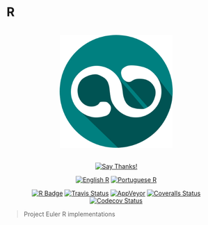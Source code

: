 # R

<div align="center">
<br>
<img src="../../../logo/logo.png" width=260 height=260/>
<br>
<br>

[![Say Thanks!](https://img.shields.io/badge/Say%20Thanks-!-1EAEDB.svg?longCache=true&style=for-the-badge)](https://saythanks.io/to/Fazendaaa)

[![English R](https://img.shields.io/badge/Language-EN-blue.svg?longCache=true&style=for-the-badge)](./R.md)
[![Portuguese R](https://img.shields.io/badge/Linguagem-PT-green.svg?longCache=true&style=for-the-badge)](./R.PT.md)

[![R Badge](https://img.shields.io/badge/R-0/627-5e35b1.svg?longCache=true&style=flat-square)](../../../src/r/)
[![Travis Status](https://img.shields.io/travis/Fazendaaa/project-euler.svg?style=flat-square)](https://travis-ci.org/Fazendaaa/project-euler)
[![AppVeyor](https://img.shields.io/appveyor/ci/Fazendaaa/project-euler.svg?style=flat-square)](https://ci.appveyor.com/project/Fazendaaa/project-euler)
[![Coveralls Status](https://img.shields.io/coveralls/github/Fazendaaa/project-euler.svg?style=flat-square)](https://coveralls.io/github/Fazendaaa/project-euler?branch=master)
[![Codecov Status](https://img.shields.io/codecov/c/github/Fazendaaa/project-euler.svg?style=flat-square)](https://codecov.io/gh/Fazendaaa/project-euler)

</div>

> Project Euler R implementations
